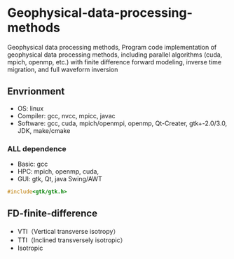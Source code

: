 # Geophysical-data-processing-methods
Geophysical data processing methods, Program code implementation of geophysical data processing methods, including parallel algorithms (cuda, mpich, openmp, etc.) with finite difference forward modeling, inverse time migration, and full waveform inversion

## Envrionment
* OS: 
linux
* Compiler:
gcc, nvcc, mpicc, javac
* Software: 
gcc, cuda, mpich/openmpi, openmp, Qt-Creater, gtk+-2.0/3.0, JDK, make/cmake
### ALL dependence
* Basic: 
gcc
* HPC: 
mpich, openmp, cuda, 
* GUI: 
gtk, Qt, java Swing/AWT
```c
#include<gtk/gtk.h>
```
## FD-finite-difference
* VTI（Vertical transverse isotropy）
* TTI（Inclined transversely isotropic）
* Isotropic

